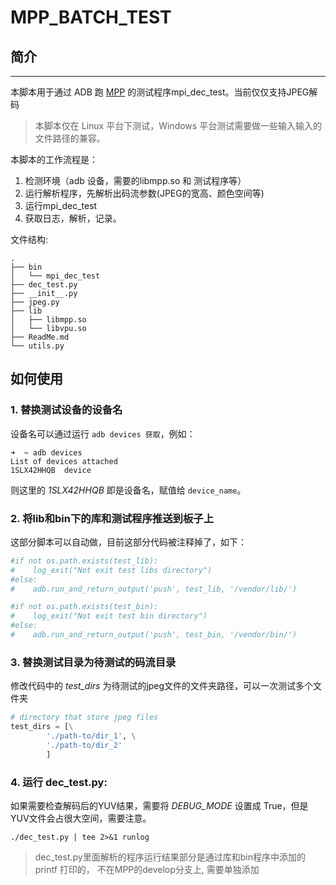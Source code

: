 # MPP_BATCH_TEST

## 简介

---
本脚本用于通过 ADB 跑 [MPP](https://github.com/rockchip-linux/mpp) 的测试程序mpi_dec_test。当前仅仅支持JPEG解码
> 本脚本仅在 Linux 平台下测试，Windows 平台测试需要做一些输入输入的文件路径的兼容。

本脚本的工作流程是：

1. 检测环境（adb 设备，需要的libmpp.so 和 测试程序等）
2. 运行解析程序，先解析出码流参数(JPEG的宽高、颜色空间等)
3. 运行mpi_dec_test
4. 获取日志，解析，记录。

文件结构:

```text
.
├── bin
│   └── mpi_dec_test
├── dec_test.py
├── __init__.py
├── jpeg.py
├── lib
│   ├── libmpp.so
│   └── libvpu.so
├── ReadMe.md
└── utils.py
```

## 如何使用

### 1. 替换测试设备的设备名
设备名可以通过运行 `adb devices 获取`，例如：
```Shell
➜  ~ adb devices
List of devices attached
1SLX42HHQB	device
```
则这里的 *1SLX42HHQB* 即是设备名，赋值给 `device_name`。

### 2. 将lib和bin下的库和测试程序推送到板子上

这部分脚本可以自动做，目前这部分代码被注释掉了，如下：
```Python
#if not os.path.exists(test_lib):
#    log_exit("Not exit test libs directory")
#else:
#    adb.run_and_return_output('push', test_lib, '/vendor/lib/')

#if not os.path.exists(test_bin):
#    log_exit("Not exit test bin directory")
#else:
#    adb.run_and_return_output('push', test_bin, '/vendor/bin/')
```

### 3. 替换测试目录为待测试的码流目录
修改代码中的 *test_dirs* 为待测试的jpeg文件的文件夹路径，可以一次测试多个文件夹
```Python
# directory that store jpeg files
test_dirs = [\
        './path-to/dir_1', \
        './path-to/dir_2'
        ]
```

### 4. 运行 dec_test.py:

如果需要检查解码后的YUV结果，需要将 *DEBUG_MODE* 设置成 True，但是 YUV文件会占很大空间，需要注意。

```shell
./dec_test.py | tee 2>&1 runlog
```

> dec_test.py里面解析的程序运行结果部分是通过库和bin程序中添加的 printf 打印的， 不在MPP的develop分支上, 需要单独添加

